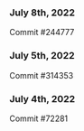 ### July 8th, 2022

Commit #244777

### July 5th, 2022

Commit #314353


### July 4th, 2022

Commit #72281
